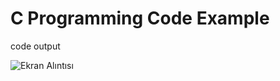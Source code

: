 #  C Programming Code Example
code output

![Ekran Alıntısı](https://user-images.githubusercontent.com/74559407/160681065-9e5d5b18-fa98-484b-b313-2f900cbb9613.PNG)
